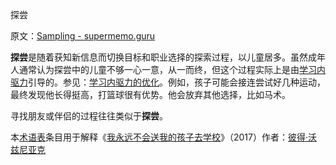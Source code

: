 探尝

原文：[Sampling - supermemo.guru](https://supermemo.guru/wiki/Sampling)

**探尝**是随着获知新信息而切换目标和职业选择的探索过程，以儿童居多。虽然成年人通常认为探尝中的儿童不够一心一意，从一而终，但这个过程实际上是由[学习内驱力](https://supermemo.guru/wiki/Learn_drive)引导的。参见：[学习内驱力的优化](https://supermemo.guru/wiki/Optimality_of_the_learn_drive)。例如，孩子可能会接连尝试好几种运动，最终发现他长得挺高，打篮球很有优势。他会放弃其他选择，比如马术。

寻找朋友或伴侣的过程往往类似于**探尝**。

本[术语表](https://supermemo.guru/wiki/Glossary)条目用于解释《[我永远不会送我的孩子去学校](https://supermemo.guru/wiki/Problem_of_Schooling)》（2017）作者：[彼得·沃兹尼亚克](https://supermemo.guru/wiki/Piotr_Wozniak)